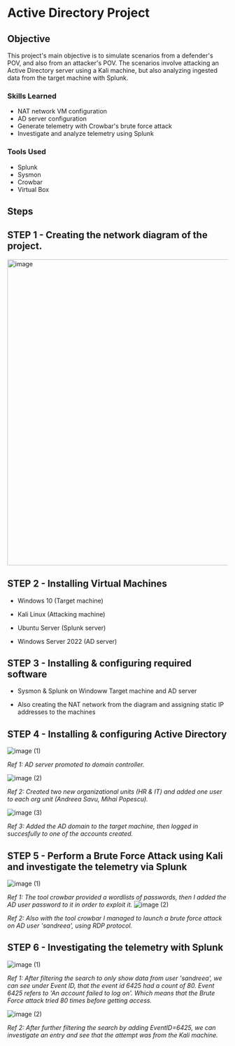 # Active Directory Project
## Objective

This project's main objective is to simulate scenarios from a defender's POV, and also from an attacker's POV. The scenarios involve attacking an Active Directory server using a Kali machine, but also analyzing ingested data from the target machine with Splunk.
### Skills Learned
- NAT network VM configuration
- AD server configuration
- Generate telemetry with Crowbar's brute force attack
- Investigate and analyze telemetry using Splunk

### Tools Used
- Splunk
- Sysmon
- Crowbar
- Virtual Box

## Steps


## STEP 1 - Creating the network diagram of the project.
<img width="699" alt="image" src="https://github.com/carageadenis1806/Active-Directory-Project/assets/75758209/7506b5cd-9ae9-46b6-bbf4-3ea249ce8708">

## STEP 2 - Installing Virtual Machines
- Windows 10 (Target machine)

- Kali Linux (Attacking machine)

- Ubuntu Server (Splunk server)

- Windows Server 2022 (AD server)

## STEP 3 - Installing & configuring required software
- Sysmon & Splunk on Windoww Target machine and AD server

- Also creating the NAT network from the diagram and assigning static IP addresses to the machines

## STEP 4 - Installing & configuring Active Directory
![image](https://github.com/carageadenis1806/Active-Directory-Project/assets/75758209/c41b61d8-ada9-424c-a89a-7643cbbaab9a)
(1)

*Ref 1: AD server promoted to domain controller.*


![image](https://github.com/carageadenis1806/Active-Directory-Project/assets/75758209/0702aa10-c380-43d1-a1e0-b266ad1ba301)
(2)

*Ref 2: Created two new organizational units (HR & IT) and added one user to each org unit (Andreea Savu, Mihai Popescu).*


![image](https://github.com/carageadenis1806/Active-Directory-Project/assets/75758209/61697a93-2a4e-4cfc-aea6-047a444b25e5)
(3)

*Ref 3: Added the AD domain to the target machine, then logged in succesfully to one of the accounts created.*


## STEP 5 - Perform a Brute Force Attack using Kali and investigate the telemetry via Splunk

![image](https://github.com/carageadenis1806/Active-Directory-Project/assets/75758209/e6733467-c9fe-4115-a439-d859c5e7e4b5)
(1)

*Ref 1: The tool crowbar provided a wordlists of passwords, then I added the AD user password to it in order to exploit it.*
![image](https://github.com/carageadenis1806/Active-Directory-Project/assets/75758209/6d7b6b2b-200a-4b1e-aa57-4cd5b4f48850)
(2)

*Ref 2: Also with the tool crowbar I managed to launch a brute force attack on AD user 'sandreea', using RDP protocol.*

## STEP 6 - Investigating the telemetry with Splunk
![image](https://github.com/carageadenis1806/Active-Directory-Project/assets/75758209/9f5c9de7-0bb6-49c5-a764-ff676d3abeec)
(1)

*Ref 1: After filtering the search to only show data from user 'sandreea', we can see under Event ID, that the event id 6425 had a count of 80. Event 6425 refers to 'An account failed to log on'. Which means that the Brute Force attack tried 80 times before getting access.*

![image](https://github.com/carageadenis1806/Active-Directory-Project/assets/75758209/4385f365-19a2-4dc0-85e1-932241200cba)
(2)


*Ref 2: After further filtering the search by adding EventID=6425, we can investigate an entry and see that the attempt was from the Kali machine.*






